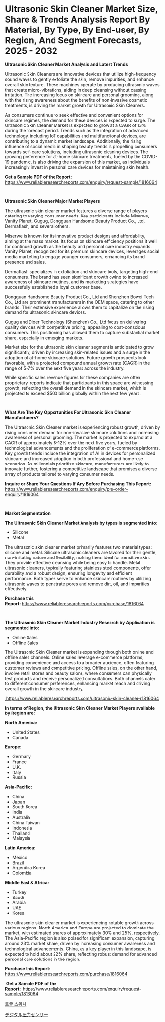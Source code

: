 <p><h1>Ultrasonic Skin Cleaner Market Size, Share & Trends Analysis Report By Material, By Type, By End-user, By Region, And Segment Forecasts, 2025 - 2032</h1></p><p><strong>Ultrasonic Skin Cleaner Market Analysis and Latest Trends</strong></p>
<p><p>Ultrasonic Skin Cleaners are innovative devices that utilize high-frequency sound waves to gently exfoliate the skin, remove impurities, and enhance overall skin texture. These machines operate by producing ultrasonic waves that create micro-vibrations, aiding in deep cleansing without causing irritation. The increasing focus on skincare and personal grooming, along with the rising awareness about the benefits of non-invasive cosmetic treatments, is driving the market growth for Ultrasonic Skin Cleaners. </p><p>As consumers continue to seek effective and convenient options for skincare regimes, the demand for these devices is expected to surge. The Ultrasonic Skin Cleaner Market is expected to grow at a CAGR of 13% during the forecast period. Trends such as the integration of advanced technology, including IoT capabilities and multifunctional devices, are contributing to a dynamic market landscape. Additionally, the rising influence of social media in shaping beauty trends is propelling consumers towards self-care solutions, including ultrasonic cleaning devices. The growing preference for at-home skincare treatments, fueled by the COVID-19 pandemic, is also driving the expansion of this market, as individuals increasingly invest in personal care devices for maintaining skin health.</p></p>
<p><strong>Get a Sample PDF of the Report:&nbsp;</strong> <a href="https://www.reliableresearchreports.com/enquiry/request-sample/1816064?utm_campaign=123&utm_medium=2&utm_source=Github&utm_content=ia&utm_term=04032025&utm_id=ultrasonic-skin-cleaner">https://www.reliableresearchreports.com/enquiry/request-sample/1816064</a></p>
<p>&nbsp;</p>
<p><strong>Ultrasonic Skin Cleaner Major Market Players</strong></p>
<p><p>The ultrasonic skin cleaner market features a diverse range of players catering to varying consumer needs. Key participants include Miserwe, Vanity Planet, Gugug, Dongguan Handsome Beauty Product Co., Ltd, Dermaflash, and several others.</p><p>Miserwe is known for its innovative product designs and affordability, aiming at the mass market. Its focus on skincare efficiency positions it well for continued growth as the beauty and personal care industry expands. Vanity Planet, recognized for its premium skincare devices, leverages social media marketing to engage younger consumers, enhancing its brand presence and sales.</p><p>Dermaflash specializes in exfoliation and skincare tools, targeting high-end consumers. The brand has seen significant growth owing to increased awareness of skincare routines, and its marketing strategies have successfully established a loyal customer base. </p><p>Dongguan Handsome Beauty Product Co., Ltd and Shenzhen Bowei Tech Co., Ltd are prominent manufacturers in the OEM space, catering to other brands. Their extensive experience allows them to capitalize on the rising demand for ultrasonic skincare devices.</p><p>Gugug and Dioer Technology (Shenzhen) Co., Ltd focus on delivering quality devices with competitive pricing, appealing to cost-conscious consumers. This positioning has allowed them to capture substantial market share, especially in emerging markets.</p><p>Market size for the ultrasonic skin cleaner segment is anticipated to grow significantly, driven by increasing skin-related issues and a surge in the adoption of at-home skincare solutions. Future growth prospects look favorable, with a projected compound annual growth rate (CAGR) in the range of 5-7% over the next five years across the industry.</p><p>While specific sales revenue figures for these companies are often proprietary, reports indicate that participants in this space are witnessing growth, reflecting the overall demand in the skincare market, which is projected to exceed $500 billion globally within the next few years.</p></p>
<p>&nbsp;</p>
<p><strong>What Are The Key Opportunities For Ultrasonic Skin Cleaner Manufacturers?</strong></p>
<p><p>The Ultrasonic Skin Cleaner market is experiencing robust growth, driven by rising consumer demand for non-invasive skincare solutions and increasing awareness of personal grooming. The market is projected to expand at a CAGR of approximately 8-12% over the next five years, fueled by technological advancements and the proliferation of e-commerce platforms. Key growth trends include the integration of AI in devices for personalized skincare and increased adoption in both professional and home-use scenarios. As millennials prioritize skincare, manufacturers are likely to innovate further, fostering a competitive landscape that promises a diverse array of products tailored to varying consumer needs.</p></p>
<p><strong>Inquire or Share Your Questions If Any Before Purchasing This Report:</strong> <a href="https://www.reliableresearchreports.com/enquiry/pre-order-enquiry/1816064?utm_campaign=123&utm_medium=2&utm_source=Github&utm_content=ia&utm_term=04032025&utm_id=ultrasonic-skin-cleaner">https://www.reliableresearchreports.com/enquiry/pre-order-enquiry/1816064</a></p>
<p>&nbsp;</p>
<p><strong>Market Segmentation</strong></p>
<p><strong>The Ultrasonic Skin Cleaner Market Analysis by types is segmented into:</strong></p>
<p><ul><li>Silicone</li><li>Metal</li></ul></p>
<p><p>The ultrasonic skin cleaner market primarily features two material types: silicone and metal. Silicone ultrasonic cleaners are favored for their gentle, non-irritating nature and flexibility, making them ideal for sensitive skin. They provide effective cleansing while being easy to handle. Metal ultrasonic cleaners, typically featuring stainless steel components, offer durability and a robust design, ensuring longevity and efficient performance. Both types serve to enhance skincare routines by utilizing ultrasonic waves to penetrate pores and remove dirt, oil, and impurities effectively.</p></p>
<p><strong>Purchase this Report:&nbsp;</strong><a href="https://www.reliableresearchreports.com/purchase/1816064?utm_campaign=123&utm_medium=2&utm_source=Github&utm_content=ia&utm_term=04032025&utm_id=ultrasonic-skin-cleaner">https://www.reliableresearchreports.com/purchase/1816064</a></p>
<p>&nbsp;</p>
<p><strong>The Ultrasonic Skin Cleaner Market Industry Research by Application is segmented into:</strong></p>
<p><ul><li>Online Sales</li><li>Offline Sales</li></ul></p>
<p><p>The Ultrasonic Skin Cleaner market is expanding through both online and offline sales channels. Online sales leverage e-commerce platforms, providing convenience and access to a broader audience, often featuring customer reviews and competitive pricing. Offline sales, on the other hand, involve retail stores and beauty salons, where consumers can physically test products and receive personalized consultations. Both channels cater to different consumer preferences, enhancing market reach and driving overall growth in the skincare industry.</p></p>
<p><a href="https://www.reliableresearchreports.com/ultrasonic-skin-cleaner-r1816064?utm_campaign=123&utm_medium=2&utm_source=Github&utm_content=ia&utm_term=04032025&utm_id=ultrasonic-skin-cleaner">&nbsp;https://www.reliableresearchreports.com/ultrasonic-skin-cleaner-r1816064</a></p>
<p><strong>In terms of Region, the Ultrasonic Skin Cleaner Market Players available by Region are:</strong></p>
<p>
    <p> <strong> North America: </strong>
        <ul>
            <li>United States</li>
            <li>Canada</li>
        </ul>
        </p> 
    <p> <strong> Europe: </strong>
        <ul>
            <li>Germany</li>
            <li>France</li>
            <li>U.K.</li>
            <li>Italy</li>
            <li>Russia</li>
        </ul>
        </p> 
    <p> <strong> Asia-Pacific: </strong>
        <ul>
            <li>China</li>
            <li>Japan</li>
            <li>South Korea</li>
            <li>India</li>
            <li>Australia</li>
            <li>China Taiwan</li>
            <li>Indonesia</li>
            <li>Thailand</li>
            <li>Malaysia</li>
        </ul>
        </p> 
    <p> <strong> Latin America: </strong>
        <ul>
            <li>Mexico</li>
            <li>Brazil</li>
            <li>Argentina Korea</li>
            <li>Colombia</li>
        </ul>
        </p> 
    <p> <strong> Middle East & Africa: </strong>
        <ul>
            <li>Turkey</li>
            <li>Saudi</li>
            <li>Arabia</li>
            <li>UAE</li>
            <li>Korea</li>
        </ul>
    </p>
    </p>
<p><p>The ultrasonic skin cleaner market is experiencing notable growth across various regions. North America and Europe are projected to dominate the market, with estimated shares of approximately 30% and 25%, respectively. The Asia-Pacific region is also poised for significant expansion, capturing around 23% market share, driven by increasing consumer awareness and technological advancements. China, as a key player in this landscape, is expected to hold about 22% share, reflecting robust demand for advanced personal care solutions in the region.</p></p>
<p><strong>Purchase this Report: </strong><a href="https://www.reliableresearchreports.com/purchase/1816064?utm_campaign=123&utm_medium=2&utm_source=Github&utm_content=ia&utm_term=04032025&utm_id=ultrasonic-skin-cleaner">https://www.reliableresearchreports.com/purchase/1816064</a></p>
<p>&nbsp;<strong>Get a Sample PDF of the Report:&nbsp;&nbsp;</strong><a href="https://www.reliableresearchreports.com/enquiry/request-sample/1816064?utm_campaign=123&utm_medium=2&utm_source=Github&utm_content=ia&utm_term=04032025&utm_id=ultrasonic-skin-cleaner">https://www.reliableresearchreports.com/enquiry/request-sample/1816064</a></p>
<p><strong></strong></p>
<p><p><a href="https://github.com/laholand/Market-Research-Report-List-7/blob/main/746707941285.md?utm_campaign=123&utm_medium=2&utm_source=Github&utm_content=ia&utm_term=04032025&utm_id=ultrasonic-skin-cleaner">토글 스위치</a></p><p><a href="https://github.com/mohamedbakry57/Market-Research-Report-List-7/blob/main/219840141122.md?utm_campaign=123&utm_medium=2&utm_source=Github&utm_content=ia&utm_term=04032025&utm_id=ultrasonic-skin-cleaner">デジタル圧力センサー</a></p></p>